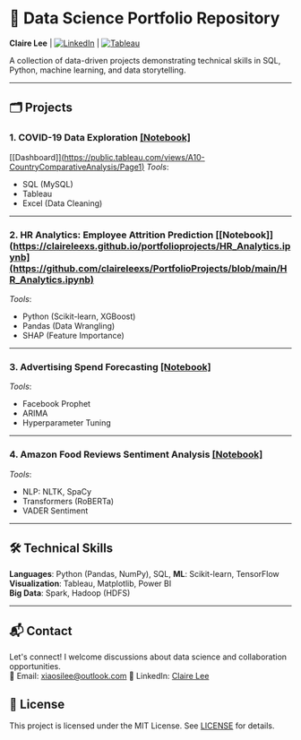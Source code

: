 # 📁 Data Science Portfolio Repository

**Claire Lee** | [![LinkedIn](https://img.shields.io/badge/LinkedIn-Profile-blue)](https://www.linkedin.com/in/claireleexs)
 | [![Tableau](https://img.shields.io/badge/Tableau-Public-orange)](https://public.tableau.com/app/profile/claire.lee.xiao.si)

A collection of data-driven projects demonstrating technical skills in SQL, Python, machine learning, and data storytelling.

---

## 🗂 Projects

### 1. **COVID-19 Data Exploration** [\[Notebook\]](https://github.com/claireleexs/PortfolioProjects/blob/main/Covid_19_SQL_Scripts.sql)

 [\[Dashboard\]][(https://public.tableau.com/views/A10-CountryComparativeAnalysis/Page1)](https://public.tableau.com/app/profile/claire.lee.xiao.si/viz/A10-CountryComparativeAnalysis/Page1)
*Tools*: 
- SQL (MySQL) 
- Tableau 
- Excel (Data Cleaning)

---

### 2. **HR Analytics: Employee Attrition Prediction** [\[Notebook\]](https://claireleexs.github.io/portfolioprojects/HR_Analytics.ipynb](https://github.com/claireleexs/PortfolioProjects/blob/main/HR_Analytics.ipynb)
*Tools*: 
- Python (Scikit-learn, XGBoost)
- Pandas (Data Wrangling)
- SHAP (Feature Importance)

---

### 3. **Advertising Spend Forecasting** [\[Notebook\]](https://github.com/claireleexs/PortfolioProjects/blob/main/Ads_Spent_Forecasting.ipynb)
*Tools*:
- Facebook Prophet
- ARIMA
- Hyperparameter Tuning

---

### 4. **Amazon Food Reviews Sentiment Analysis** [\[Notebook\]](https://github.com/claireleexs/PortfolioProjects/blob/main/Sentiment_Analysis_on_Amazon_Fine_Food_Reviews.ipynb)
*Tools*:
- NLP: NLTK, SpaCy
- Transformers (RoBERTa)
- VADER Sentiment


---

## 🛠 Technical Skills
**Languages**: Python (Pandas, NumPy), SQL, 
**ML**: Scikit-learn, TensorFlow
**Visualization**: Tableau, Matplotlib, Power BI  
**Big Data**: Spark, Hadoop (HDFS)  

---

## 📬 Contact
Let's connect! I welcome discussions about data science and collaboration opportunities.  
📧 Email: xiaosilee@outlook.com
💼 LinkedIn: [Claire Lee](www.linkedin.com/in/claireleexs)  

## 📜 License
This project is licensed under the MIT License. See [LICENSE](/LICENSE) for details.
